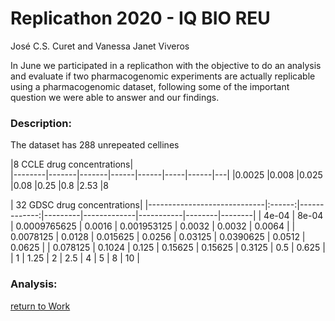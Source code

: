 Replicathon 2020 - IQ BIO REU
================
José C.S. Curet and Vanessa Janet Viveros

In June we participated in a replicathon with the objective to do an analysis and evaluate if two pharmacogenomic experiments are actually replicable using a pharmacogenomic dataset, following some of the important question we were able to answer and our findings.


### Description:

The dataset has 288 unrepeated cellines

|8 CCLE drug concentrations|        
|--------|-------|-------|------|------|-----|------|---|
|0.0025  |0.008  |0.025  |0.08  |0.25  |0.8  |2.53  |8  

| 32 GDSC drug concentrations|
|-----------------------------|:------:|-------------:|---------|-------------|-----------|--------|--------|
| 4e-04                       |  8e-04 | 0.0009765625 | 0.0016  | 0.001953125 | 0.0032    | 0.0032 | 0.0064 |
| 0.0078125                   | 0.0128 |     0.015625 | 0.0256  | 0.03125     | 0.0390625 | 0.0512 | 0.0625 |
| 0.078125                    | 0.1024 |        0.125 | 0.15625 | 0.15625     | 0.3125    | 0.5    | 0.625  |
| 1                           | 1.25   | 2            | 2.5     | 4           | 5         | 8      | 10     |


### Analysis:


















[return to Work](./)